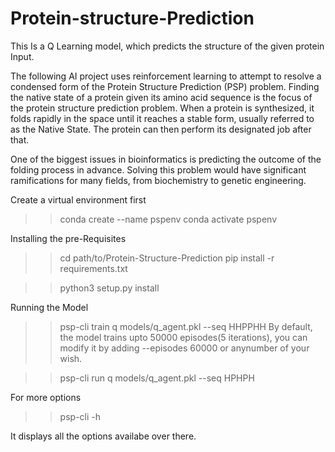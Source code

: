 # Protein-structure-Prediction


This Is a Q Learning model, which predicts the structure of the given protein Input.


The following AI project uses reinforcement learning to attempt to resolve a condensed form of the Protein Structure Prediction (PSP) problem. Finding the native state of a protein given its amino acid sequence is the focus of the protein structure prediction problem. When a protein is synthesized, it folds rapidly in the space until it reaches a stable form, usually referred to as the Native State. The protein can then perform its designated job after that. 

One of the biggest issues in bioinformatics is predicting the outcome of the folding process in advance. Solving this problem would have significant ramifications for many fields, from biochemistry to genetic engineering.



Create a virtual environment first

>> conda create --name pspenv
>> conda activate pspenv

Installing the pre-Requisites
>> cd path/to/Protein-Structure-Prediction
>> pip install -r requirements.txt

>>python3 setup.py install

Running the Model

>> psp-cli train q models/q_agent.pkl --seq HHPPHH
By default, the model trains upto 50000 episodes(5 iterations), you can modify it by adding --episodes 60000 or anynumber of your wish.

>> psp-cli run q models/q_agent.pkl --seq HPHPH


For more options

>>psp-cli -h


It displays all the options availabe over there.
